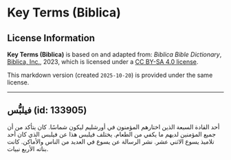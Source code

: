 # Key Terms (Biblica)

## License Information

**Key Terms (Biblica)** is based on and adapted from: _Biblica Bible Dictionary_, [Biblica, Inc.](https://www.biblica.com/), 2023, which is licensed under a [CC BY-SA 4.0 license](https://creativecommons.org/licenses/by-sa/4.0/legalcode.en).

This markdown version (created `2025-10-20`) is provided under the same license.



--------------------------------

## فيلبُّس (id: 133905)

أحد القادة السبعة الذين اختارهم المؤمنون في أورشليم ليكون شماسًا. كان يتأكد من أن جميع المؤمنين لديهم ما يكفي من الطعام. يختلف فيلبس هذا عن فيلبس الذي كان أحد تلاميذ يسوع الاثني عشر. نشر الرسالة عن يسوع في العديد من الناس والأماكن. كانت بناته الأربع نبيات.


